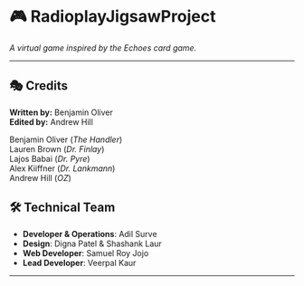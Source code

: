 # 🎮 RadioplayJigsawProject

*A virtual game inspired by the Echoes card game.*

---

## 🎭 Credits

**Written by:** Benjamin Oliver  
**Edited by:** Andrew Hill  
 
Benjamin Oliver (*The Handler*)  
Lauren Brown (*Dr. Finlay*)  
Lajos Babai (*Dr. Pyre*)  
Alex Kiiffner (*Dr. Lankmann*)  
Andrew Hill (*OZ*)  

## 🛠️ Technical Team

- **Developer & Operations**: Adil Surve  
- **Design**: Digna Patel & Shashank Laur  
- **Web Developer**: Samuel Roy Jojo
- **Lead Developer**: Veerpal Kaur  

---
